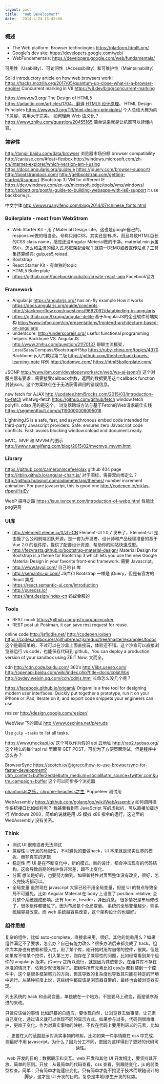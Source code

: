 ```yaml
---
layout: post
title:  "Web Development"
date:   2014-4-24 15:43:00
---
```

### 概述
- The Web platform: Browser technologies https://platform.html5.org/ 
- Google's dev site: https://developers.google.com/web/ 
- WebFundamentals: https://developers.google.com/web/fundamentals/ 

可用性（Usability）、可访问性（Accessibility）和可维护性（Maintainability） 

Solid introductory article on how web browsers work!
https://hacks.mozilla.org/2017/05/quantum-up-close-what-is-a-browser-engine/ 
Concurrent marking in V8 https://v8.dev/blog/concurrent-marking

https://www.w3.org/
The Design of HTML5 https://adactio.com/articles/1704，翻译 [HTML5 设计原理](https://github.com/ustccjw/Blog/issues/12)。
HTML Design Principles https://www.w3.org/TR/html-design-principles/
个人总结大概为向下兼容、实用大于完美。
如何理解 Web 语义化？ https://www.zhihu.com/question/20455165 简单说来就是让机器可以读懂内容。

### 兼容性
http://tongji.baidu.com/data/browser 浏览器市场份额
browser compatibility http://caniuse.com/#feat=flexbox 
http://windows.microsoft.com/zh-cn/internet-explorer/which-version-am-i-using
https://docs.angularjs.org/guide/ie 
https://jquery.com/browser-support/
http://bootstrapdocs.com/ http://getbootstrap.com/getting-started/#support (Bootstrap 3)
VM for different IE https://dev.windows.com/en-us/microsoft-edge/tools/vms/windows/ 
http://abbett.org/post/a-guide-to-building-webapps-with-ie8-support it use backbone.js.

中文字体 http://www.ruanyifeng.com/blog/2014/07/chinese_fonts.html

### Boilerplate - most from WebStrom
* Web Starter Kit - 用了Material Design Lite，这也是google自己的。responsive做的相当全。号称只用CSS，其实还是有JS，而且导致HTML巨长的CSS class name，感觉还没Angular Meterial做的干净。material.min.js虽然小，怎么和主流的侵入式JS框架配合呢？就搞一DEMO或者宣传站点？工具集还算经典: gulp,es5,reload.
* Bootstrap
* React Starter Kit - 有单独的topic
* HTML5 Boilerplate
* https://github.com/facebookincubator/create-react-app Facebook官方

### Framework
- Angular.js https://angularjs.org/ has on-fly example
How it works https://docs.angularjs.org/guide/concepts
http://stackoverflow.com/questions/9682092/databinding-in-angularjs
- https://github.com/tkrugg/angular-delite
基于AngularJS的企业软件前端架构
http://www.infoq.com/cn/presentations/frontend-architecture-based-on-angularjs
- underscore: http://underscorejs.org/  useful functional programming helpers
Backbone VS. AngularJS http://www.zhihu.com/question/21170137 
聊聊主流框架，Less/Sass/Compass/Bootstrap/H5bp https://ruby-china.org/topics/4370 
Backbone.js入门教程第二版  https://github.com/the5fire/backbonejs-learning-note 
样例 http://todomvc.com/ https://html5boilerplate.com/ 

JSONP http://www.ibm.com/developerworks/cn/web/wa-aj-jsonp1/ 这个对服务器有要求：需要接受callback参数，返回的数据要用这个callback function封装json。这个方案缺点在于无法获得调用的错误信息。

new fetch for AJAX http://updates.html5rocks.com/2015/03/introduction-to-fetch 
whatwg-fetch https://github.com/github/fetch window.fetch polyfill. cdap 用的是这个。
浏览器跨域方法与基于Fetch的Web请求最佳实践 https://segmentfault.com/a/1190000006095018

LightningJS is a safe, fast, and asynchronous embed code intended for third-party Javascript providers. Safe: ensures zero Javascript code conflicts. Fast: avoids blocking window.onload and document.ready.

MVC，MVP 和 MVVM 的图示 http://www.ruanyifeng.com/blog/2015/02/mvcmvp_mvvm.html

### Library
https://github.com/cameronmcefee/plax github 404 page
http://jtblin.github.io/angular-chart.js/ 对于图标，需要双向绑定么？
http://github.hubspot.com/odometer/api/themes/ number increment animation. For pure javascript, this is good one http://codepen.io/niklas-r/pen/HsjEv

WebP 探寻之路 https://isux.tencent.com/introduction-of-webp.html 性能比png更高

### UI库
- http://element.eleme.io/#/zh-CN Element-UI 1.0.7 发布了，Element-UI 是由饿了么公司前端团队开源，是一套为开发者、设计师和产品经理准备的基于 Vue 2.0 的组件库，提供了配套设计资源，帮助你的网站快速成型。
- http://fezvrasta.github.io/bootstrap-material-design/ Material Design for Bootstrap is a theme for Bootstrap 3 which lets you use the new Google Material Design in your favorite front-end framework. 需要 Javascript。
- http://www.layui.com/ 自己的 js 库
- http://semantic-ui.com/ JS库和 Bootstrap 一样是 jQuery，但是有官方的 React 集成
- https://react.semantic-ui.com/introduction
- http://purecss.io/
- https://ant.design/index-cn 蚂蚁金服的

### Tools
- REST mock https://github.com/gstroup/apimocker
- REST post ui: Postman, it can save rest request for reuse.

online code http://jsfiddle.net/ http://codepen.io/pen 
https://codesandbox.io/s/github/reactjs/redux/tree/master/examples/todos 这个是最简单的，不过可以在沙盒上面直接玩，体验还不错。这个沙盒可以直接浏览器运行 vs code，也能保存代码到 github。You can deploy a production version of your sandbox using ZEIT Now. 大而全。

cdn http://cdn.code.baidu.com/
360’s http://libs.useso.com/
http://openapi.baidu.com/wiki/index.php?title=docs/cplat/libs 
http://qydev.weixin.qq.com/cdn/cdnjs.html 长命怎么没几个呢？

https://facebook.github.io/origami/  Origami is a free tool for designing modern user interfaces. Quickly put together a prototype, run it on your iPhone or iPad, iterate on it, and export code snippets your engineers can use.

resizer http://design.google.com/resizer/

WebView 下的调试 http://www.oschina.net/p/eruda

Use `gulp —tasks` to list all tasks.

https://www.mockapi.io/ 这个可以作为假的 api 云地址
http://rap2.taobao.org/ 这个特么的每个api rul 里面带 GET POST，可能为了方便页面测试，但是程序中怎么办？

BrowserSync https://scotch.io/@tgreco/how-to-use-browsersync-for-faster-development?utm_content=buffer2edde&utm_medium=social&utm_source=twitter.com&utm_campaign=buffer 这个可以同步多个浏览器

[phantomJs之殇，chrome-headless之生](https://insights.thoughtworks.cn/phantomjs-and-chrome-headless/), Puppeteer 测试用

WebAssembly
https://github.com/golang/go/wiki/WebAssembly
如何调用操作系统接口比如线程呢？
我甚至看到有 JavaScript 写的虚拟机，可以直接加载运行 Windows 2000，简单的说就是用 JS 模拟 x86 指令的运行，这这里的 WebAssembly 没有关系。

### Think
* 测试
UI 很难或者无法测试
* 兼容性
UI开发的局限性，不可避免的要做hack，UI 本来就是现实世界的模拟，而非真实的逻辑
* 稳定性
而 UI 是在不断变化中，新的模式，新的设计，都会冲击现有的代码结构。这会导致后期的维护性非常差，跟不上变化。
* 分离
想法是好的，也要努力做到。如果新特性对页面整体没有改变，很好，怎么完技巧都可以。
* 全局变量
虽然现在 javascript 大家已经不用全局变量，但是 UI 的特点导致全局不可避免。比如 Angular Material 在 body 上设置了 position: relative; 会对整个系统照成影响。还有 footer, header，弹出消息。
很多情况是布局修改了，很多组件都错位了。因为布局是个全局变量。
系统的全局变量越少，则系统越容易改变。而 web 系统越容易改变，这个架构设计的也越好。

### 组件思想
复杂的组件，比如 auto-complete，直接拿来用，很好。其他的能重用么？如果组件满足不了要求，怎么办？自己有能力改么？很多办法后来都变成了 hack。组件库本身也有依赖和侵入性，用了某个库，刚开始时用库自带的控件，很爽。但是如果库不带某个控件，引入第三方，则存在了兼容性的问题，比如经常看到某个组件的 angular.js 版本。jQuery 之所以流行，就是因为其依赖少。在组件库不存在标准的情况下，依赖少就很难得了。把组件所有元素比如 css/js 都封装到一个控件中，这个是很多框架努力的方向，但其导致的复杂度也导致其只能在特定的环境中运行。从某种程度上说，这些组件都应该是浏览器自带的，最终也会被浏览器实现。

列出系统的 hack 和全局变量，单独放在一个地方。不是要马上改变，而是循序渐进的来改。

只做应该做的事情
比如屏幕的自适应，要体现自然，让浏览器去做事情，让元素自己变化，通过语义就可以体现不同的显示方式。如果参与过多，代码则很难维护，更难于变化。作为对真实事物的映射，不仅在代码上要用到语义的元素，比如<header>，更要在大的范围显示对真实事物的映射。比如如果一件事情能在 css 中完成，则最好不用 javascript。为什么？因为分工不同，更因为这样得到了更好的代码可读性。

web 开发的目的：数据展示和交互。web 开发和其他 UI 开发相比，要坚持其开放、简单的原则。开放：从最简单的代码查看，css 查看，到跟随变化，js 的弱类型检查。简单：只有简单才能适应变化，只有简单才能不拘泥于技术而跟随设计的脚步，这才是 UI 开发的目的。复杂是本地/原生开发的优势。



